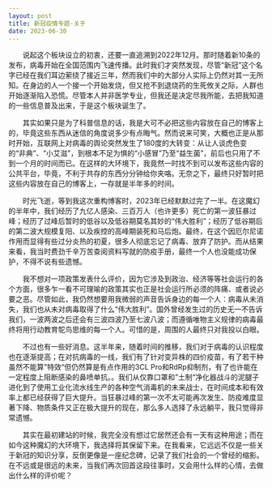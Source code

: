 ```yaml
---
layout: post
title: 新冠疫情专题-关于
date: 2023-06-30
---
```


&emsp;&emsp;说起这个板块设立的初衷，还要一直追溯到2022年12月。那时随着新10条的发布，病毒开始在全国范围内飞速传播。此时我们才突然发现，尽管“新冠”这个名字已经在我们耳边萦绕了接近三年，然而我们中的大部分人实际上仍然对其一无所知。在身边的人一个接一个开始发烧，但又抢不到退烧药的生死攸关之际，人群也开始逐渐陷入恐慌。尽管本人并非医学专业，但我还是决定尽我所能，去把我知道的一些信息普及出来，于是这个板块诞生了。

&emsp;&emsp;其实如果只是为了科普信息的话，我是大可不必把这些内容放在自己的博客上的，毕竟这些东西从迷信的角度说多少有点晦气。然而说来可笑，大概也正是从那时开始，互联网上对病毒的舆论突然发生了180度的大转变：从让人谈虎色变的“非典”、“小艾滋”，到根本不足为惧的“小感冒”乃至“益生菌”，前后也只用了不到一个月的时间而已。在这样的大环境下，我竟然一时找不到可以发布这些内容的公共平台，毕竟，不利于共存的东西分分钟给你夹咯。无奈之下，最终只好暂时把这些内容放在自己的博客上，一存就是半年多的时间。

&emsp;&emsp;时光飞逝，等到我这次重构博客时，2023年已经默默过完了一半。在这魔幻的半年中，我们经历了九亿人感染、三百万人（也许更多）死亡的第一波狂暴过峰；经历了过峰后暂时的低谷以及低谷期莫名其妙的“伟大胜利”；经历了低谷期后的第二波大规模复阳、以及疾控的高峰期装死和马后炮。最终，在这个因厄尔尼诺作用而显得有些过分炎热的初夏，很多人彻底忘记了病毒、放弃了防护。而从结果来看，我当时费劲千辛万苦查阅资料写就的防疫手册，最终一个人也没能成功保护，不得不说有些遗憾。

&emsp;&emsp;我不想对一项政策发表什么评价，因为它涉及到政治、经济等等社会运行的各个方面，很多乍一看不可理喻的政策其实也正是社会运行所必须的阵痛、或者说必要之恶。尽管如此，我仍然想要用我微弱的声音告诉身边的每一个人：病毒从未消失，我们也从未对病毒取得了什么“伟大胜利”。国外曾经发生过的历史无一不告诉我们，一波两波之后还会有三波四波乃至七波八波；而遵循唯物主义规律的病毒最终将用行动教育鸵鸟思维的每一个人。可惜的是，周围的人最终只对我投以白眼。

&emsp;&emsp;不过也有一些好消息。这半年来，随着时间的推移，我们对于病毒的认识程度也在逐渐提高；在对抗病毒的一线，我们有了针对变异株的四价疫苗，有了若干种虽然不能算”特效“但仍然算是有点作用的3CL Pro和RdRp抑制剂，有了也许能在一定程度上阻断感染的鼻喷单抗。。我们从仅靠口罩和”土制“净化器战斗的泥腿子进化到了使用工业化流水线生产的各种空气消毒机的未来战士，在时间成本和有效率上都已经获得了巨大提升。当狂暴过峰的第一次不太可能再次发生、防疫难度显著下降、物质条件又正在极大提升的现在，那么多人选择了永远躺平，我只觉得非常遗憾。

&emsp;&emsp;其实在最初建站的时候，我完全没有想过它居然还会有一天有这种用途；而在如今这种魔幻的大环境下，我选择将其保留下来。在我看来，它远远不仅是一些关于新冠的知识分享，反倒更像是一座纪念碑，记录了我们社会的一个曾经的缩影。在不远或是很远的未来，当我们再次回首这段往事时，又会用什么样的心情，去做出什么样的评价呢？
